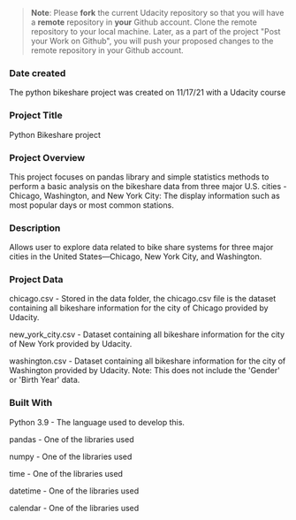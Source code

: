>**Note**: Please **fork** the current Udacity repository so that you will have a **remote** repository in **your** Github account. Clone the remote repository to your local machine. Later, as a part of the project "Post your Work on Github", you will push your proposed changes to the remote repository in your Github account.

### Date created
The python bikeshare project was created on 11/17/21 with a Udacity course

### Project Title
Python Bikeshare project

### Project Overview
This project focuses on pandas library and simple statistics methods to perform a basic analysis on the bikeshare data from three major U.S. cities - Chicago, Washington, and New York City: The display information such as most popular days or most common stations.

### Description
Allows user to explore data related to bike share systems for three major cities in the United States—Chicago, New York City, and Washington.

### Project Data
chicago.csv - Stored in the data folder, the chicago.csv file is the dataset containing all bikeshare information for the city of Chicago provided by Udacity.

new_york_city.csv - Dataset containing all bikeshare information for the city of New York provided by Udacity.

washington.csv - Dataset containing all bikeshare information for the city of Washington provided by Udacity. Note: This does not include the 'Gender' or 'Birth Year' data.

### Built With
Python 3.9 - The language used to develop this.

pandas - One of the libraries used 

numpy - One of the libraries used 

time - One of the libraries used 

datetime - One of the libraries used 

calendar - One of the libraries used
